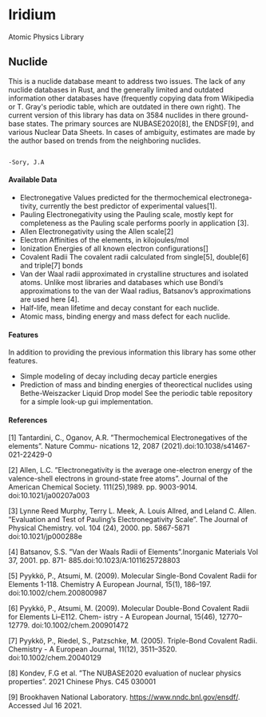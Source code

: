 # Iridium
Atomic Physics Library

## Nuclide 
  This is a nuclide database meant to address two issues. The lack of any nuclide databases in Rust, and the generally limited
 and outdated information other databases have (frequently copying data from Wikipedia or T. Gray's periodic table, which are outdated in there own right). The current version of this library has data on 3584 nuclides in there ground-base states. The primary sources are NUBASE2020[8], the ENDSF[9], and various Nuclear Data Sheets.
  In cases of ambiguity, estimates are made by the author based on trends from the neighboring nuclides. 
  
                                                                               -Sory, J.A
#### Available Data
- Electronegative Values predicted for the thermochemical electronega-
tivity, currently the best predictor of experimental values[1].
- Pauling  Electronegativity using the Pauling scale, mostly kept for completeness as
the Pauling scale performs poorly in application [3].
- Allen Electronegativity using the Allen scale[2]
- Electron Affinities of the elements, in kilojoules/mol
- Ionization Energies of all known electron configurations[]
- Covalent Radii The covalent radii calculated from single[5], double[6] and triple[7] bonds
- Van der Waal radii approximated in crystalline structures and isolated atoms. 
Unlike most libraries and databases which use Bondi’s approximations to the van der Waal
radius, Batsanov’s approximations are used here [4].
- Half-life, mean lifetime and decay constant for each nuclide.
- Atomic mass, binding energy and mass defect for each nuclide.

#### Features                                        
In addition to providing the previous information this library has some other features. 
- Simple modeling of decay including decay particle energies
- Prediction of mass and binding energies of theorectical nuclides using Bethe-Weiszacker Liquid Drop model
See the periodic table repository for a simple look-up gui implementation. 


#### References
[1] Tantardini, C., Oganov, A.R. ”Thermochemical Electronegatives of the elements”. Nature Commu-
nications 12, 2087 (2021).doi:10.1038/s41467-021-22429-0

[2] Allen, L.C. ”Electronegativity is the average one-electron energy of the valence-shell electrons in
ground-state free atoms”. Journal of the American Chemical Society. 111(25),1989. pp. 9003-9014.
doi:10.1021/ja00207a003

[3] Lynne Reed Murphy, Terry L. Meek, A. Louis Allred, and Leland C. Allen. ”Evaluation and Test
of Pauling’s Electronegativity Scale”. The Journal of Physical Chemistry. vol. 104 (24), 2000. pp.
5867-5871 doi:10.1021/jp000288e

[4] Batsanov, S.S. ”Van der Waals Radii of Elements”.Inorganic Materials Vol 37, 2001. pp. 871-
885.doi:10.1023/A:1011625728803

[5] Pyykkö, P., Atsumi, M. (2009). Molecular Single-Bond Covalent Radii for Elements 1-118. Chemistry
 A European Journal, 15(1), 186–197. doi:10.1002/chem.200800987
 
[6] Pyykkö, P., Atsumi, M. (2009). Molecular Double-Bond Covalent Radii for Elements Li–E112. Chem-
istry - A European Journal, 15(46), 12770–12779. doi:10.1002/chem.200901472

[7] Pyykkö, P., Riedel, S., Patzschke, M. (2005). Triple-Bond Covalent Radii. Chemistry - A European
Journal, 11(12), 3511–3520. doi:10.1002/chem.20040129

[8] Kondev, F.G et al. ”The NUBASE2020 evaluation of nuclear physics properties”. 2021 Chinese Phys.
C45 030001

[9] Brookhaven National Laboratory. https://www.nndc.bnl.gov/ensdf/. Accessed Jul 16 2021.
